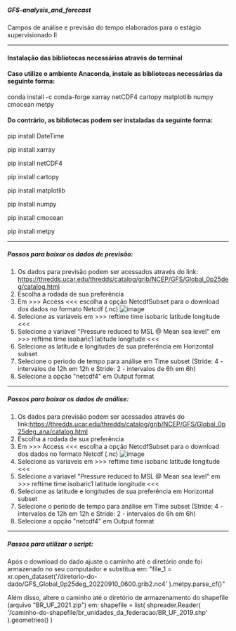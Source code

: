 ##### GFS-analysis_and_forecast #####
Campos de análise e previsão do tempo elaborados para o estágio supervisionado II 
____________________________________________________________________________________________________________________________
#### Instalação das bibliotecas necessárias através do terminal ####

#### Caso utilize o ambiente Anaconda, instale as bibliotecas necessárias da seguinte forma: ####
conda install -c conda-forge xarray netCDF4 cartopy matplotlib numpy cmocean metpy

#### Do contrário, as bibliotecas podem ser instaladas da seguinte forma: ####

pip install DateTime

pip install xarray

pip install netCDF4

pip install cartopy

pip install matplotlib

pip install numpy

pip install cmocean

pip install metpy
____________________________________________________________________________________________________________________________

##### Passos para baixar os dados de previsão: #####

1. Os dados para previsão podem ser acessados através do link: https://thredds.ucar.edu/thredds/catalog/grib/NCEP/GFS/Global_0p25deg/catalog.html
2. Escolha a rodada de sua preferência
3. Em >>> Access <<< escolha a opção NetcdfSubset para o download dos dados no formato Netcdf (.nc)
![image](https://user-images.githubusercontent.com/91283739/189402418-94e9d495-ffae-4f84-a3fd-ef30f40b3b36.png)
4. Selecione as variaveis em >>> reftime time isobaric latitude longitude <<<
5. Selecione a variavel "Pressure reduced to MSL @ Mean sea level" em >>> reftime time isobaric1 latitude longitude <<<
6. Selecione as latitude e longitudes de sua preferência em Horizontal subset
7. Selecione o periodo de tempo para análise em Time subset (Stride: 4 - intervalos de 12h em 12h e Stride: 2 - intervalos de 6h em 6h)
8. Selecione a opção "netcdf4" em Output format
____________________________________________________________________________________________________________________________

##### Passos para baixar os dados de análise: #####

1. Os dados para previsão podem ser acessados através do link:https://thredds.ucar.edu/thredds/catalog/grib/NCEP/GFS/Global_0p25deg_ana/catalog.html
2. Escolha a rodada de sua preferência
3. Em >>> Access <<< escolha a opção NetcdfSubset para o download dos dados no formato Netcdf (.nc)
![image](https://user-images.githubusercontent.com/91283739/189402173-d35dfdf3-7fc4-4e59-be96-0634c9da36ad.png)
4. Selecione as variaveis em >>> reftime time isobaric latitude longitude <<<
5. Selecione a variavel "Pressure reduced to MSL @ Mean sea level" em >>> reftime time isobaric1 latitude longitude <<<
6. Selecione as latitude e longitudes de sua preferência em Horizontal subset
7. Selecione o periodo de tempo para análise em Time subset (Stride: 4 - intervalos de 12h em 12h e Stride: 2 - intervalos de 6h em 6h)
8. Selecione a opção "netcdf4" em Output format
____________________________________________________________________________________________________________________________
##### Passos para utilizar o script: #####
Após o download do dado ajuste o caminho até o diretório onde foi armazenado no seu computador e substitua em:
"file_1 = xr.open_dataset('/diretorio-do-dado/GFS_Global_0p25deg_20220910_0600.grib2.nc4'
    ).metpy.parse_cf()"
    
Além disso, altere o caminho até o diretório de armazenamento do shapefile (arquivo "BR_UF_2021.zip") em:
shapefile = list(
        shpreader.Reader(
        '/caminho-do-shapefile/br_unidades_da_federacao/BR_UF_2019.shp'
        ).geometries()
        )
     

